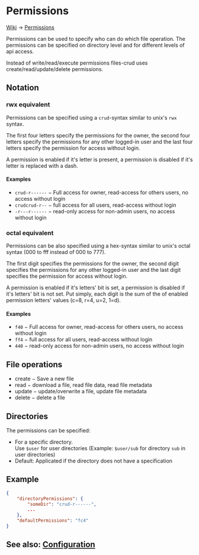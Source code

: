 # Permissions

[Wiki](/wiki) &rarr; [Permissions](/wiki/permissions)

Permissions can be used to specify who can do which file operation.
The permissions can be specified on directory level and for different levels of api access.

Instead of write/read/execute permissions files-crud uses create/read/update/delete permissions.

## Notation

### rwx equivalent
Permissions can be specified using a `crud`-syntax similar to unix's `rwx` syntax.

The first four letters specify the permissions for the owner,
the second four letters specify the permissions for any other logged-in user
and the last four letters specify the permission for access without login.

A permission is enabled if it's letter is present,
a permission is disabled if it's letter is replaced with a dash.

#### Examples
* `crud-r------` &minus;
  Full access for owner, read-access for others users, no access without login
* `crudcrud-r--` &minus; full access for all users, read-access without login
* `-r---r------` &minus;
  read-only access for non-admin users, no access without login

### octal equivalent
Permissions can be also specified using a hex-syntax similar to unix's octal syntax (000 to fff instead of 000 to 777).

The first digit specifies the permissions for the owner,
the second digit specifies the permissions for any other logged-in user
and the last digit specifies the permission for access without login.

A permission is enabled if it's letters' bit is set,
a permission is disabled if it's letters' bit is not set.
Put simply,
each digit is the sum of the of enabled permission letters' values
(c=8, r=4, u=2, 1=d).

#### Examples
* `f40` &minus;
  Full access for owner, read-access for others users, no access without login
* `ff4` &minus; full access for all users, read-access without login
* `440` &minus;
  read-only access for non-admin users, no access without login


## File operations
* create &minus; Save a new file
* read &minus; download a file, read file data, read file metadata
* update &minus; update/overwrite a file, update file metadata
* delete &minus; delete a file

## Directories

The permissions can be specified:
* For a specific directory. \
  Use `$user` for user directories
  (Example: `$user/sub` for directory `sub` in user directories)
* Default: Applicated if the directory does not have a specification


## Example
```json
{
    "directoryPermissions": {
        "someDir": "crud-r------",
        ...
    },
    "defaultPermissions": "fc4"
}
```

## See also: [Configuration](wiki/configuration)
